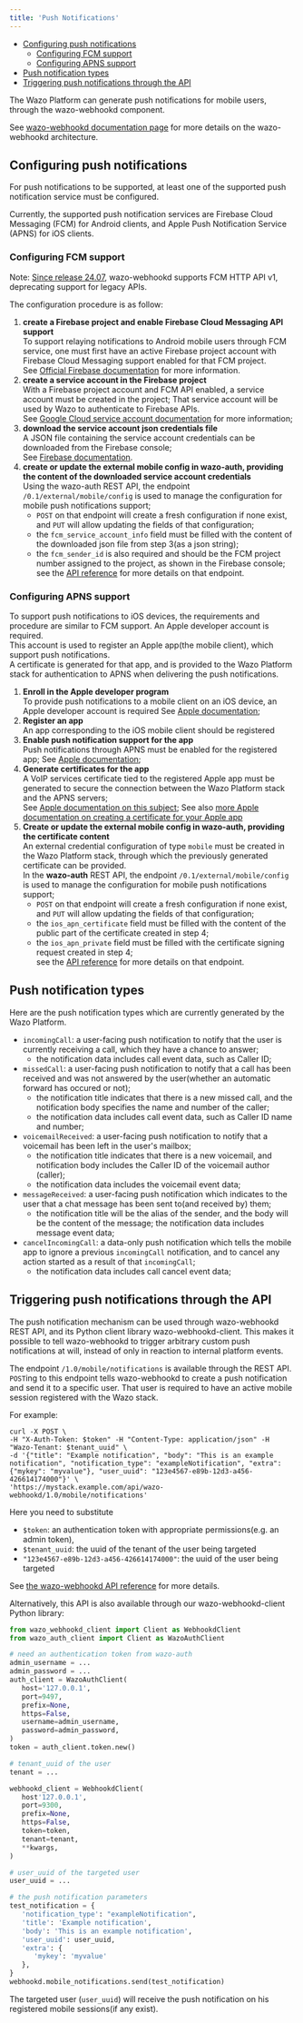 ```yaml
---
title: 'Push Notifications'
---
```


- [Configuring push notifications](#configuring-push-notifications)
  - [Configuring FCM support](#configuring-fcm-support)
  - [Configuring APNS support](#configuring-apns-support)
- [Push notification types](#push-notification-types)
- [Triggering push notifications through the API](#triggering-push-notifications-through-the-api)

The Wazo Platform can generate push notifications for mobile users, through the wazo-webhookd
component.

See [wazo-webhookd documentation page](/uc-doc/system/wazo-webhookd) for more details on the
wazo-webhookd architecture.

## Configuring push notifications

For push notifications to be supported, at least one of the supported push notification service must
be configured.

Currently, the supported push notification services are Firebase Cloud Messaging (FCM) for Android
clients, and Apple Push Notification Service (APNS) for iOS clients.

### Configuring FCM support

Note: [Since release 24.07](/uc-doc/upgrade/upgrade_notes#24-07), wazo-webhookd supports FCM HTTP
API v1, deprecating support for legacy APIs.

The configuration procedure is as follow:

1. **create a Firebase project and enable Firebase Cloud Messaging API support**  
   To support relaying notifications to Android mobile users through FCM service, one must first
   have an active Firebase project account with Firebase Cloud Messaging support enabled for that
   FCM project.  
   See [Official Firebase documentation](https://firebase.google.com/docs/web/setup/#create-project)
   for more information.
2. **create a service account in the Firebase project**  
   With a Firebase project account and FCM API enabled, a service account must be created in the
   project; That service account will be used by Wazo to authenticate to Firebase APIs.  
   See
   [Google Cloud service account documentation](https://cloud.google.com/iam/docs/service-accounts-create?hl=en)
   for more information;
3. **download the service account json credentials file**  
   A JSON file containing the service account credentials can be downloaded from the Firebase
   console;  
   See
   [Firebase documentation](https://firebase.google.com/docs/admin/setup#initialize_the_sdk_in_non-google_environments).
4. **create or update the external mobile config in wazo-auth, providing the content of the
   downloaded service account credentials**  
   Using the wazo-auth REST API, the endpoint `/0.1/external/mobile/config` is used to manage the
   configuration for mobile push notifications support;
   - `POST` on that endpoint will create a fresh configuration if none exist, and `PUT` will allow
     updating the fields of that configuration;
   - the `fcm_service_account_info` field must be filled with the content of the downloaded json
     file from step 3(as a json string);
   - the `fcm_sender_id` is also required and should be the FCM project number assigned to the
     project, as shown in the Firebase console;  
     see the
     [API reference](/documentation/api/authentication.html#tag/external/paths/~1external~1%7Bauth_type%7D~1config/post)
     for more details on that endpoint.

### Configuring APNS support

To support push notifications to iOS devices, the requirements and procedure are similar to FCM
support. An Apple developer account is required.  
This account is used to register an Apple app(the mobile client), which support push
notifications.  
A certificate is generated for that app, and is provided to the Wazo Platform stack for
authentication to APNS when delivering the push notifications.

1. **Enroll in the Apple developer program**  
   To provide push notifications to a mobile client on an iOS device, an Apple developer account is
   required See
   [Apple documentation](https://developer.apple.com/support/app-account/#organization);
2. **Register an app**  
   An app corresponding to the iOS mobile client should be registered
3. **Enable push notification support for the app**  
   Push notifications through APNS must be enabled for the registered app; See
   [Apple documentation](https://developer.apple.com/documentation/usernotifications/registering-your-app-with-apns);
4. **Generate certificates for the app**  
   A VoIP services certificate tied to the registered Apple app must be generated to secure the
   connection between the Wazo Platform stack and the APNS servers;  
   See
   [Apple documentation on this subject](https://developer.apple.com/documentation/usernotifications/establishing-a-certificate-based-connection-to-apns);
   See also
   [more Apple documentation on creating a certificate for your Apple app](https://developer.apple.com/help/account/create-certificates/create-voip-services-certificates)
5. **Create or update the external mobile config in wazo-auth, providing the certificate content**  
   An external credential configuration of type `mobile` must be created in the Wazo Platform stack,
   through which the previously generated certificate can be provided.  
   In the **wazo-auth** REST API, the endpoint `/0.1/external/mobile/config` is used to manage the
   configuration for mobile push notifications support;
   - `POST` on that endpoint will create a fresh configuration if none exist, and `PUT` will allow
     updating the fields of that configuration;
   - the `ios_apn_certificate` field must be filled with the content of the public part of the
     certificate created in step 4;
   - the `ios_apn_private` field must be filled with the certificate signing request created in step
     4;  
     see the
     [API reference](/documentation/api/authentication.html#tag/external/paths/~1external~1%7Bauth_type%7D~1config/post)
     for more details on that endpoint.

## Push notification types

Here are the push notification types which are currently generated by the Wazo Platform.

- `incomingCall`: a user-facing push notification to notify that the user is currently receiving a
  call, which they have a chance to answer;
  - the notification data includes call event data, such as Caller ID;
- `missedCall`: a user-facing push notification to notify that a call has been received and was not
  answered by the user(whether an automatic forward has occured or not);
  - the notification title indicates that there is a new missed call, and the notification body
    specifies the name and number of the caller;
  - the notification data includes call event data, such as Caller ID name and number;
- `voicemailReceived`: a user-facing push notification to notify that a voicemail has been left in
  the user's mailbox;
  - the notification title indicates that there is a new voicemail, and notification body includes
    the Caller ID of the voicemail author (caller);
  - the notification data includes the voicemail event data;
- `messageReceived`: a user-facing push notification which indicates to the user that a chat message
  has been sent to(and received by) them;
  - the notification title will be the alias of the sender, and the body will be the content of the
    message; the notification data includes message event data;
- `cancelIncomingCall`: a data-only push notification which tells the mobile app to ignore a
  previous `incomingCall` notification, and to cancel any action started as a result of that
  `incomingCall`;
  - the notification data includes call cancel event data;

## Triggering push notifications through the API

The push notification mechanism can be used through wazo-webhookd REST API, and its Python client
library wazo-webhookd-client. This makes it possible to tell wazo-webhookd to trigger arbitrary
custom push notifications at will, instead of only in reaction to internal platform events.

The endpoint `/1.0/mobile/notifications` is available through the REST API. `POST`ing to this
endpoint tells wazo-webhookd to create a push notification and send it to a specific user. That user
is required to have an active mobile session registered with the Wazo stack.

For example:

```shell
curl -X POST \
-H "X-Auth-Token: $token" -H "Content-Type: application/json" -H "Wazo-Tenant: $tenant_uuid" \
-d '{"title": "Example notification", "body": "This is an example notification", "notification_type": "exampleNotification", "extra": {"mykey": "myvalue"}, "user_uuid": "123e4567-e89b-12d3-a456-426614174000"}' \
'https://mystack.example.com/api/wazo-webhookd/1.0/mobile/notifications'
```

Here you need to substitute

- `$token`: an authentication token with appropriate permissions(e.g. an admin token),
- `$tenant_uuid`: the uuid of the tenant of the user being targeted
- `"123e4567-e89b-12d3-a456-426614174000"`: the uuid of the user being targeted

See [the wazo-webhookd API reference](/documentation/api/webhook.html#tag/notifications) for more
details.

Alternatively, this API is also available through our wazo-webhookd-client Python library:

```Python
from wazo_webhookd_client import Client as WebhookdClient
from wazo_auth_client import Client as WazoAuthClient

# need an authentication token from wazo-auth
admin_username = ...
admin_password = ...
auth_client = WazoAuthClient(
   host='127.0.0.1',
   port=9497,
   prefix=None,
   https=False,
   username=admin_username,
   password=admin_password,
)
token = auth_client.token.new()

# tenant_uuid of the user
tenant = ...

webhookd_client = WebhookdClient(
   host'127.0.0.1',
   port=9300,
   prefix=None,
   https=False,
   token=token,
   tenant=tenant,
   **kwargs,
)

# user_uuid of the targeted user
user_uuid = ...

# the push notification parameters
test_notification = {
   'notification_type': "exampleNotification",
   'title': 'Example notification',
   'body': 'This is an example notification',
   'user_uuid': user_uuid,
   'extra': {
      'mykey': 'myvalue'
   },
}
webhookd.mobile_notifications.send(test_notification)
```

The targeted user (`user_uuid`) will receive the push notification on his registered mobile
sessions(if any exist).
